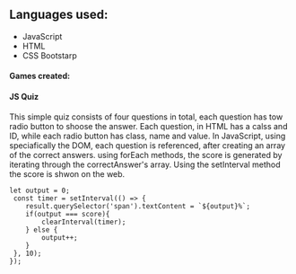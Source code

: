 ## Languages used: 
- JavaScript
- HTML 
- CSS Bootstarp

#### Games created:
#### JS Quiz
This simple quiz consists of four questions in total, each question has tow radio button to shoose the answer. Each question, in HTML has a calss and ID, while each radio button has class, name and value. 
In JavaScript, using speciafically the DOM, each question is referenced, after creating an array of the correct answers. using forEach methods, the score is generated by iterating through the correctAnswer's array. Using the setInterval method the score is shwon on the web.  
```
let output = 0;
 const timer = setInterval(() => {
    result.querySelector('span').textContent = `${output}%`;
    if(output === score){
        clearInterval(timer);
    } else {
        output++;
    }
 }, 10);
});
```